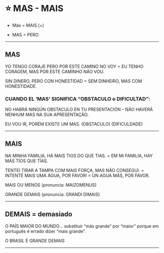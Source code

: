 # :star: MAS - MAIS

- Más = MAIS (+)

- MAS = PERO

---

## MAS

YO TENGO CORAJE PERO POR ESTE CAMINO NO VOY = EU TENHO CORAGEM, MAS POR ESTE CAMINHO NÃO VOU.

SIN DINERO, PERO CON HONESTIDAD = SEM DINHEIRO, MAS COM HONESTIDADE.

### CUANDO EL ‘MAS’ SIGNIFICA “OBSTACULO o DIFICULTAD”:

NO HABRÁ NINGÚN OBSTACULO EN TU PRESENTACIÓN – NÃO HAVERÁ  NENHUM MAS NA SUA APRESENTAÇÃO.

EU VOU IR, PORÉM EXISTE UM MAS. (OBSTACULO) (DIFICULDADE)

---

## MAIS

NA MINHA FAMILIA, HÁ MAIS TIOS DO QUE TIAS. = EM MI FAMILIA, HAY MÁS TÍOS QUE TÍAS.

TENTEI TIRAR A TAMPA COM MAIS FORÇA, MAS NÃO CONSEGUI. = INTENTÉ MAIS UMA ÁGUA, POR FAVOR! = UN AGUA MÁS, POR FAVOR.

MAIS OU MENOS (pronuncia: MAIZOMENUS)

GRANDE DEMAIS (pronuncia: GRANDI DIMAIS)

---

## DEMAIS = demasiado

O PAÍS MAIOR DO MUNDO... substituir “más grande” por “maior” porque em português é errado dizer “mais grande”.

O BRASIL É GRANDE DEMAIS

---
